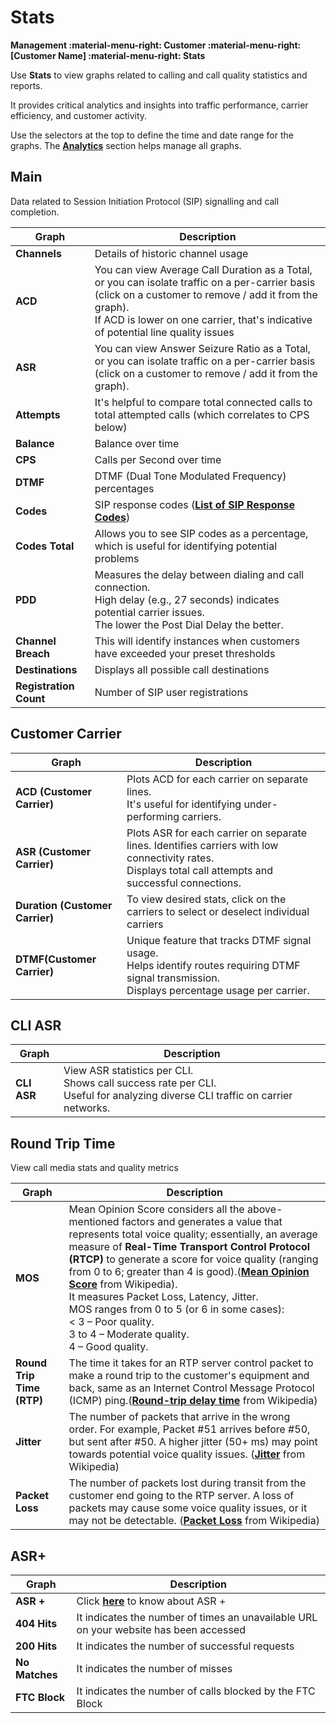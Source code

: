 # Stats

**Management :material-menu-right: Customer :material-menu-right: [Customer Name] :material-menu-right: Stats**

Use **Stats** to view graphs related to calling and call quality statistics and reports.

It provides critical analytics and insights into traffic performance, carrier efficiency, and customer activity.

Use the selectors at the top to define the time and date range for the graphs. The [**Analytics**](https://docs.connexcs.com/developers/analytics/) section helps manage all graphs.

## Main

Data related to Session Initiation Protocol (SIP) signalling and call completion.  

| **Graph**| **Description**|
|----------|----------------|
| **Channels**| Details of historic channel usage|
| **ACD**| You can view Average Call Duration as a Total, or you can isolate traffic on a per-carrier basis (click on a customer to remove / add it from the graph).<br>If ACD is lower on one carrier, that's indicative of potential line quality issues</br>|
| **ASR**| You can view Answer Seizure Ratio as a Total, or you can isolate traffic on a per-carrier basis (click on a customer to remove / add it from the graph).|
| **Attempts**| It's helpful to compare total connected calls to total attempted calls (which correlates to CPS below)|
| **Balance**| Balance over time|
| **CPS**| Calls per Second over time|
| **DTMF**| DTMF (Dual Tone Modulated Frequency) percentages|
| **Codes**| SIP response codes ([**List of SIP Response Codes**](https://en.wikipedia.org/wiki/List_of_SIP_response_codes))|
| **Codes Total**| Allows you to see SIP codes as a percentage, which is useful for identifying potential problems|
| **PDD**| Measures the delay between dialing and call connection.<br>High delay (e.g., 27 seconds) indicates potential carrier issues.</br>The lower the Post Dial Delay the better.|
| **Channel Breach**| This will identify instances when customers have exceeded your preset thresholds|
| **Destinations**| Displays all possible call destinations|
|**Registration Count**|Number of SIP user registrations|

## Customer Carrier

| **Graph**| **Description**|
|----------|----------------|
| **ACD (Customer Carrier)**| Plots ACD for each carrier on separate lines.<br>It's useful for identifying under-performing carriers.</br>|
| **ASR (Customer Carrier)**| Plots ASR for each carrier on separate lines. Identifies carriers with low connectivity rates.<br>Displays total call attempts and successful connections.</br>|
| **Duration (Customer Carrier)** | To view desired stats, click on the carriers to select or deselect individual carriers|
| **DTMF(Customer Carrier)**| Unique feature that tracks DTMF signal usage.<br>Helps identify routes requiring DTMF signal transmission.</br>Displays percentage usage per carrier.|

## CLI ASR

| **Graph**| **Description**|
|----------|----------------|
| **CLI ASR**| View ASR statistics per CLI.<br>Shows call success rate per CLI.</br>Useful for analyzing diverse CLI traffic on carrier networks.|

## Round Trip Time

View call media stats and quality metrics

| **Graph**| **Description**|
|----------|----------------|
| **MOS**| Mean Opinion Score considers all the above-mentioned factors and generates a value that represents total voice quality; essentially, an average measure of **Real-Time Transport Control Protocol (RTCP)** to generate a score for voice quality (ranging from 0 to 6; greater than 4 is good).([**Mean Opinion Score**](https://en.wikipedia.org/wiki/Mean_opinion_score) from Wikipedia).<br>It measures Packet Loss, Latency, Jitter.</br>MOS ranges from 0 to 5 (or 6 in some cases):<br>< 3 – Poor quality.</br>3 to 4 – Moderate quality.<br>4 – Good quality.|
| **Round Trip Time (RTP)** | The time it takes for an RTP server control packet to make a round trip to the customer's equipment and back, same as an Internet Control Message Protocol (ICMP) ping.([**Round-trip delay time**](https://en.wikipedia.org/wiki/Round-trip_delay_time) from Wikipedia)|
| **Jitter** | The number of packets that arrive in the wrong order. For example, Packet #51 arrives before #50, but sent after #50. A higher jitter (50+ ms) may point towards potential voice quality issues. ([**Jitter**](https://en.wikipedia.org/wiki/Jitter) from Wikipedia)|
| **Packet Loss**| The number of packets lost during transit from the customer end going to the RTP server. A loss of packets may cause some voice quality issues, or it may not be detectable. ([**Packet Loss**](https://en.wikipedia.org/wiki/Packet_loss) from Wikipedia)|

## ASR+

| **Graph**| **Description**|
|----------|----------------|
|**ASR +**| Click [**here**](https://docs.connexcs.com/customer/routing/#answer-seizure-ratio-plus-details) to know about ASR + |
|**404 Hits**|It indicates the number of times an unavailable URL on your website has been accessed|
|**200 Hits**|It indicates the number of successful requests|
|**No Matches**|It indicates the number of misses|
|**FTC Block**| It indicates the number of calls blocked by the FTC Block|
